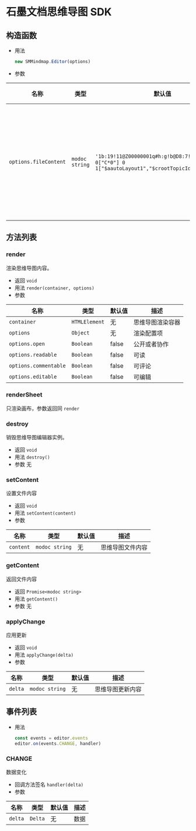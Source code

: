 # 石墨文档思维导图 SDK

## 构造函数

- 用法

  ```js
  new SMMindmap.Editor(options)
  ```

- 参数

| 名称                  | 类型           | 默认值                                                                                                | 描述                       |
| --------------------- | -------------- | ----------------------------------------------------------------------------------------------------- | -------------------------- |
| `options.fileContent` | `modoc string` | `'1b:19!11@Z00000001q#h:g!b@D8:7!4!中心主题 0["C*0"] 0 1["$aautoLayout1","$crootTopicIds:00000001"']` | 设置思维导图初始化渲染数据 |

## 方法列表

### render

渲染思维导图内容。

- 返回 `void`
- 用法 `render(container, options)`
- 参数

| 名称                  | 类型          | 默认值 | 描述             |
| --------------------- | ------------- | ------ | ---------------- |
| `container`           | `HTMLElement` | 无     | 思维导图渲染容器 |
| `options`             | `Object`      | 无     | 渲染配置项       |
| `options.open`        | `Boolean`     | false  | 公开或者协作     |
| `options.readable`    | `Boolean`     | false  | 可读             |
| `options.commentable` | `Boolean`     | false  | 可评论           |
| `options.editable`    | `Boolean`     | false  | 可编辑           |

### renderSheet

只渲染画布，参数返回同 `render`

### destroy

销毁思维导图编辑器实例。

- 返回 `void`
- 用法 `destroy()`
- 参数 无

### setContent

设置文件内容

- 返回 `void`
- 用法 `setContent(content)`
- 参数

| 名称      | 类型           | 默认值 | 描述             |
| --------- | -------------- | ------ | ---------------- |
| `content` | `modoc string` | 无     | 思维导图文件内容 |

### getContent

返回文件内容

- 返回 `Promise<modoc string>`
- 用法 `getContent()`
- 参数 无

### applyChange

应用更新

- 返回 `void`
- 用法 `applyChange(delta)`
- 参数

| 名称    | 类型           | 默认值 | 描述             |
| ------- | -------------- | ------ | ---------------- |
| `delta` | `modoc string` | 无     | 思维导图更新内容 |

## 事件列表

- 用法

  ```js
  const events = editor.events
  editor.on(events.CHANGE, handler)
  ```

### CHANGE

数据变化

- 回调方法签名 `handler(delta)`
- 参数

| 名称    | 类型    | 默认值 | 描述 |
| ------- | ------- | ------ | ---- |
| `delta` | `Delta` | 无     | 数据 |
